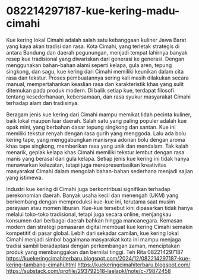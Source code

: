 # 082214297187-kue-kering-madu-cimahi
Kue kering lokal Cimahi adalah salah satu kebanggaan kuliner Jawa Barat yang kaya akan tradisi dan rasa. Kota Cimahi, yang terletak strategis di antara Bandung dan daerah pegunungan, menjadi tempat lahirnya banyak resep kue tradisional yang diwariskan dari generasi ke generasi. Dengan menggunakan bahan-bahan alami seperti kelapa, gula aren, tepung singkong, dan sagu, kue kering dari Cimahi memiliki keunikan dalam cita rasa dan tekstur. Proses pembuatannya sering kali masih dilakukan secara manual, mempertahankan keaslian rasa dan karakteristik khas yang sulit ditemukan pada produk modern. Di balik setiap kue, terdapat filosofi tentang kesederhanaan, kebersamaan, dan rasa syukur masyarakat Cimahi terhadap alam dan tradisinya.

Beragam jenis kue kering dari Cimahi mampu memikat lidah pecinta kuliner, baik lokal maupun luar daerah. Salah satu yang paling populer adalah kue opak mini, yang berbahan dasar tepung singkong dan santan. Kue ini memiliki tekstur renyah dengan rasa gurih yang menggoda. Lalu ada bolu kering tape, yang menggabungkan manisnya adonan bolu dengan aroma khas tape singkong, memberikan rasa yang unik dan mendalam. Tak kalah menarik, geplak kelapa khas Cimahi memiliki tekstur lembut dengan rasa manis yang berasal dari gula kelapa. Setiap jenis kue kering ini tidak hanya menawarkan kelezatan, tetapi juga merepresentasikan kreativitas masyarakat Cimahi dalam mengolah bahan-bahan sederhana menjadi sajian yang istimewa.

Industri kue kering di Cimahi juga berkontribusi signifikan terhadap perekonomian daerah. Banyak usaha kecil dan menengah (UKM) yang berkembang dengan memproduksi kue-kue ini, terutama saat musim perayaan atau momen liburan. Kue-kue tersebut kini dipasarkan tidak hanya melalui toko-toko tradisional, tetapi juga secara online, menjangkau konsumen dari berbagai daerah bahkan hingga mancanegara. Kemasan modern dan strategi pemasaran digital membuat kue kering Cimahi semakin kompetitif di pasar global. Lebih dari sekadar camilan, kue kering lokal Cimahi menjadi simbol bagaimana masyarakat kota ini mampu menjaga tradisi sambil beradaptasi dengan perkembangan zaman, menciptakan produk yang membanggakan dan bernilai tinggi.
Teh Rita
082214297187
https://kuekeringcimahiterbaru.blogspot.com/2024/12/082214297187-kue-kering-tambang-cimahi.html
https://kuekeringcimahiterbaru.blogspot.com/
https://substack.com/profile/293792518-laelapkl/note/c-79872458
